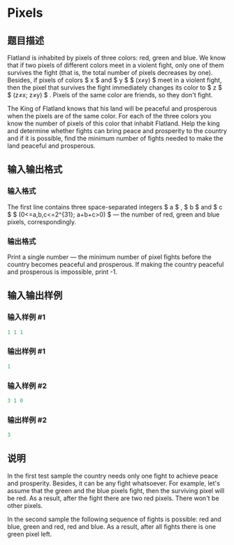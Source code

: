 # Pixels

## 题目描述

Flatland is inhabited by pixels of three colors: red, green and blue. We know that if two pixels of different colors meet in a violent fight, only one of them survives the fight (that is, the total number of pixels decreases by one). Besides, if pixels of colors $ x $ and $ y $ $ (x≠y) $ meet in a violent fight, then the pixel that survives the fight immediately changes its color to $ z $ $ (z≠x; z≠y) $ . Pixels of the same color are friends, so they don't fight.

The King of Flatland knows that his land will be peaceful and prosperous when the pixels are of the same color. For each of the three colors you know the number of pixels of this color that inhabit Flatland. Help the king and determine whether fights can bring peace and prosperity to the country and if it is possible, find the minimum number of fights needed to make the land peaceful and prosperous.

## 输入输出格式

### 输入格式

The first line contains three space-separated integers $ a $ , $ b $ and $ c $ $ (0<=a,b,c<=2^{31}; a+b+c&gt;0) $ — the number of red, green and blue pixels, correspondingly.

### 输出格式

Print a single number — the minimum number of pixel fights before the country becomes peaceful and prosperous. If making the country peaceful and prosperous is impossible, print -1.

## 输入输出样例

### 输入样例 #1

```cpp
1 1 1

```
### 输出样例 #1

```cpp
1

```
### 输入样例 #2

```cpp
3 1 0

```
### 输出样例 #2

```cpp
3

```
## 说明

In the first test sample the country needs only one fight to achieve peace and prosperity. Besides, it can be any fight whatsoever. For example, let's assume that the green and the blue pixels fight, then the surviving pixel will be red. As a result, after the fight there are two red pixels. There won't be other pixels.

In the second sample the following sequence of fights is possible: red and blue, green and red, red and blue. As a result, after all fights there is one green pixel left.

